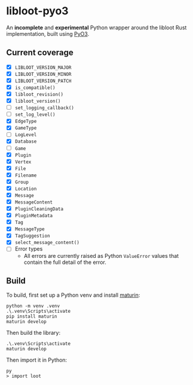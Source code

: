 # libloot-pyo3

An **incomplete** and **experimental** Python wrapper around the libloot Rust implementation, built using [PyO3](https://pyo3.rs).

## Current coverage

- [x] `LIBLOOT_VERSION_MAJOR`
- [x] `LIBLOOT_VERSION_MINOR`
- [x] `LIBLOOT_VERSION_PATCH`
- [x] `is_compatible()`
- [x] `libloot_revision()`
- [x] `libloot_version()`
- [ ] `set_logging_callback()`
- [ ] `set_log_level()`
- [x] `EdgeType`
- [x] `GameType`
- [ ] `LogLevel`
- [x] `Database`
- [ ] `Game`
- [x] `Plugin`
- [x] `Vertex`
- [x] `File`
- [x] `Filename`
- [x] `Group`
- [x] `Location`
- [x] `Message`
- [x] `MessageContent`
- [x] `PluginCleaningData`
- [x] `PluginMetadata`
- [x] `Tag`
- [x] `MessageType`
- [x] `TagSuggestion`
- [x] `select_message_content()`
- [ ] Error types
    - All errors are currently raised as Python `ValueError` values that contain the full detail of the error.

## Build

To build, first set up a Python venv and install [maturin](https://github.com/PyO3/maturin):

```
python -m venv .venv
.\.venv\Scripts\activate
pip install maturin
maturin develop
```

Then build the library:

```
.\.venv\Scripts\activate
maturin develop
```

Then import it in Python:

```
py
> import loot
```
